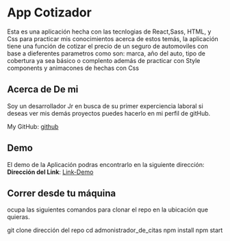 # App Cotizador

Esta es una aplicación hecha con las tecnlogias de React,Sass, HTML, y Css para practicar mis conocimientos acerca de estos temás, la aplicación tiene una función de cotizar el precio de un seguro de automoviles con base a dieferentes parametros como son: marca, año del auto, tipo de cobertura ya sea básico o complento además de practicar con Style components y animacones de hechas con Css

## Acerca de De mi

Soy un desarrollador Jr en busca de su primer experciencia laboral si deseas ver mis demás proyectos puedes hacerlo en mi perfil de gitHub.

My GitHub: [github](https://github.com/UrielBm)

## Demo

El demo de la Aplicación podras encontrarlo en la siguiente dirección:
**Dirección del Link**: [Link-Demo](https://presupuesto-lyart.vercel.app/)

## Correr desde tu máquina

ocupa las siguientes comandos para clonar el repo en la ubicación que quieras.

git clone dirección del repo
cd admonistrador_de_citas
npm install
npm start
